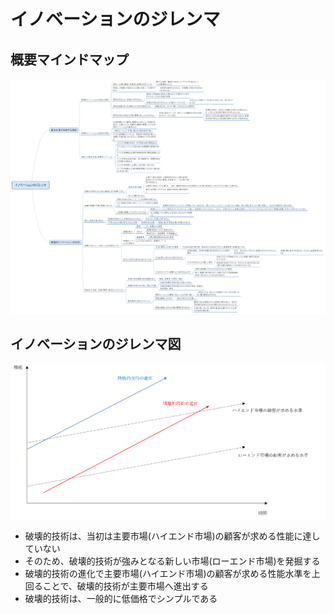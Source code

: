 # イノベーションのジレンマ

## 概要マインドマップ

![aaa](innovation.png)

## イノベーションのジレンマ図

![イノベーションのジレンマ図](イノベーションのジレンマ図.png)

- 破壊的技術は、当初は主要市場(ハイエンド市場)の顧客が求める性能に達していない
- そのため、破壊的技術が強みとなる新しい市場(ローエンド市場)を発掘する
- 破壊的技術の進化で主要市場(ハイエンド市場)の顧客が求める性能水準を上回ることで、破壊的技術が主要市場へ進出する
- 破壊的技術は、一般的に低価格でシンプルである
